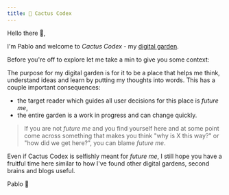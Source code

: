 ```yaml
---
title: 🌵 Cactus Codex
---
```

Hello there 👋,

I'm Pablo and welcome to *Cactus Codex* - my [digital garden](https://jzhao.xyz/posts/networked-thought#what-is-digital-gardening).

Before you're off to explore let me take a min to give you some context:

The purpose for my digital garden is for it to be a place that helps me think, understand ideas and learn by putting my thoughts into words. This has a couple important consequences:

- the target reader which guides all user decisions for this place is *future me*,
- the entire garden is a work in progress and can change quickly.

> If you are not *future me* and you find yourself here and at some point come across something that makes you think "why is X this way?" or "how did we get here?", you can blame *future me*.

Even if Cactus Codex is selfishly meant for *future me*, I still hope you have a fruitful time here similar to how I've found other digital gardens, second brains and blogs useful.

Pablo 🙂
